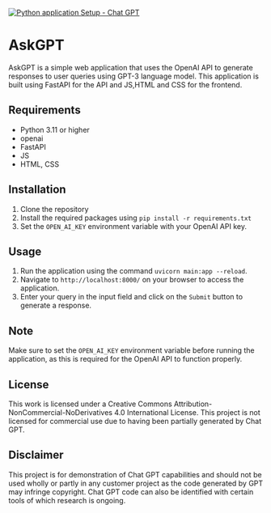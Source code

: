 [![Python application Setup - Chat GPT](https://github.com/paraskuk/chatgptui/actions/workflows/python-app.yml/badge.svg)](https://github.com/paraskuk/chatgptui/actions/workflows/python-app.yml)

# AskGPT

AskGPT is a simple web application that uses the OpenAI API to generate responses to user queries using GPT-3 language model. 
This application is built using FastAPI for the API and JS,HTML and CSS for the frontend.
## Requirements

- Python 3.11 or higher
- openai
- FastAPI
- JS
- HTML, CSS

## Installation

1. Clone the repository
2. Install the required packages using `pip install -r requirements.txt`
3. Set the `OPEN_AI_KEY` environment variable with your OpenAI API key.

## Usage

1. Run the application using the command `uvicorn main:app --reload`.
2. Navigate to `http://localhost:8000/` on your browser to access the application.
3. Enter your query in the input field and click on the `Submit` button to generate a response.

## Note

Make sure to set the `OPEN_AI_KEY` environment variable before running the application, as this is required for the OpenAI API to function properly.

## License

This work is licensed under a Creative Commons Attribution-NonCommercial-NoDerivatives 4.0 International License.
This project is not licensed for commercial use due to having been partially generated by Chat GPT.

## Disclaimer

This project is for demonstration of Chat GPT capabilities and should not be used wholly or partly in 
any customer project as the code generated by GPT may infringe copyright. Chat GPT code can also be 
identified with certain tools of which research is ongoing.
